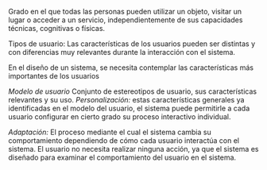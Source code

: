 Grado en el que todas las personas pueden utilizar un objeto, visitar un lugar o acceder a un servicio, independientemente de sus capacidades técnicas, cognitivas o físicas.

Tipos de usuario: 
Las características de los usuarios pueden ser distintas y con diferencias muy relevantes durante la interacción con el sistema.

En el diseño de un sistema, se necesita contemplar las características más importantes de los usuarios

*Modelo de usuario* Conjunto de estereotipos de usuario, sus características relevantes y su uso.
*Personalización:* estas características generales ya identificadas en el modelo del usuario, el sistema puede permitirle a cada usuario configurar en cierto grado su proceso interactivo individual.

*Adaptación:* El proceso mediante el cual el sistema cambia su comportamiento dependiendo de cómo cada usuario interactúa con el sistema. El usuario no necesita realizar ninguna acción, ya que el sistema es diseñado para examinar el comportamiento del usuario en el sistema.